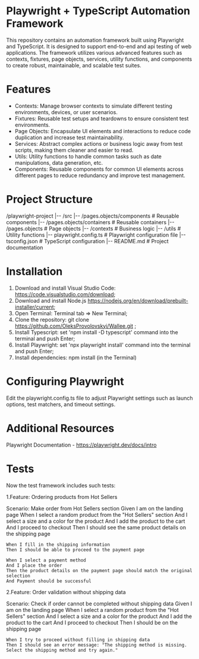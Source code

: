 # Playwright + TypeScript Automation Framework

This repository contains an automation framework built using Playwright and TypeScript. It is designed to support end-to-end and api testing of web applications. The framework utilizes various advanced features such as contexts, fixtures, page objects, services, utility functions, and components to create robust, maintainable, and scalable test suites.

# Features
- Contexts: Manage browser contexts to simulate different testing environments, devices, or user scenarios.
- Fixtures: Reusable test setups and teardowns to ensure consistent test environments.
- Page Objects: Encapsulate UI elements and interactions to reduce code duplication and increase test maintainability.
- Services: Abstract complex actions or business logic away from test scripts, making them cleaner and easier to read.
- Utils: Utility functions to handle common tasks such as date manipulations, data generation, etc.
- Components: Reusable components for common UI elements across different pages to reduce redundancy and improve test management.

# Project Structure
/playwright-project
|-- /src
    |-- /pages.objects/components   # Reusable components
    |-- /pages.objects/containers   # Reusable containers
    |-- /pages.objects              # Page objects
    |-- /contexts                   # Business logic
    |-- /utils                      # Utility functions
|-- playwright.config.ts            # Playwright configuration file
|-- tsconfig.json                   # TypeScript configuration
|-- README.md                       # Project documentation

# Installation
1. Download and install Visual Studio Code: https://code.visualstudio.com/download;
2. Download and install Node.js https://nodejs.org/en/download/prebuilt-installer/current;
3. Open Terminal: Terminal tab => New Terminal;
4. Clone the repository: git clone https://github.com/OleksProvolovskyi/Wallee.git ;
5. Install Typescript: set 'npm install -D typescript' command into the terminal and push Enter;
6. Install Playwright: set 'npx playwright install' command into the terminal and push Enter;
7. Install dependencies: npm install (in the Terminal)

# Configuring Playwright
Edit the playwright.config.ts file to adjust Playwright settings such as launch options, test matchers, and timeout settings.

# Additional Resources
Playwright Documentation - https://playwright.dev/docs/intro

# Tests
Now the test framework includes such tests:

1.Feature: Ordering products from Hot Sellers

  Scenario: Make order from Hot Sellers section
    Given I am on the landing page
    When I select a random product from the "Hot Sellers" section
    And I select a size and a color for the product
    And I add the product to the cart
    And I proceed to checkout
    Then I should see the same product details on the shipping page

    When I fill in the shipping information
    Then I should be able to proceed to the payment page

    When I select a payment method
    And I place the order
    Then the product details on the payment page should match the original selection
    And Payment should be successful 

2.Feature: Order validation without shipping data

  Scenario: Check if order cannot be completed without shipping data
    Given I am on the landing page
    When I select a random product from the "Hot Sellers" section
    And I select a size and a color for the product
    And I add the product to the cart
    And I proceed to checkout
    Then I should be on the shipping page

    When I try to proceed without filling in shipping data
    Then I should see an error message: "The shipping method is missing. Select the shipping method and try again."